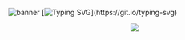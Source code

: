 ![banner](https://cdn.discordapp.com/attachments/995062344038219856/1206903819884040192/IMG_4844.jpg)
[![Typing SVG](https://readme-typing-svg.demolab.com?font=Fira+Code&weight=500&size=100&duration=3000&pause=1000&color=F31200&background=040404&center=true&vCenter=true&repeat=false&width=4110&height=400&lines=Hello%2C+world!+I'm+oneitss.)](https://git.io/typing-svg)


<p align="center"><img align="center" src="https://profile-counter.glitch.me/{oneitss}/count.svg" /></p> 
